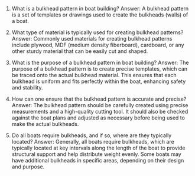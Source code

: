 1. What is a bulkhead pattern in boat building?
Answer: A bulkhead pattern is a set of templates or drawings used to create the bulkheads (walls) of a boat.

2. What type of material is typically used for creating bulkhead patterns?
Answer: Commonly used materials for creating bulkhead patterns include plywood, MDF (medium density fiberboard), cardboard, or any other sturdy material that can be easily cut and shaped.

3. What is the purpose of a bulkhead pattern in boat building?
Answer: The purpose of a bulkhead pattern is to create precise templates, which can be traced onto the actual bulkhead material. This ensures that each bulkhead is uniform and fits perfectly within the boat, enhancing safety and stability.

4. How can one ensure that the bulkhead pattern is accurate and precise?
Answer: The bulkhead pattern should be carefully created using precise measurements and a high-quality cutting tool. It should also be checked against the boat plans and adjusted as necessary before being used to make the actual bulkheads.

5. Do all boats require bulkheads, and if so, where are they typically located?
Answer: Generally, all boats require bulkheads, which are typically located at key intervals along the length of the boat to provide structural support and help distribute weight evenly. Some boats may have additional bulkheads in specific areas, depending on their design and purpose.
